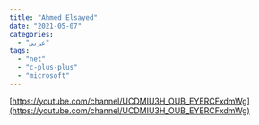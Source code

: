 ```yaml
---
title: "Ahmed Elsayed"
date: "2021-05-07"
categories:
  - "عربي"
tags:
  - "net"
  - "c-plus-plus"
  - "microsoft"
---
```


[https://youtube.com/channel/UCDMIU3H_OUB_EYERCFxdmWg](https://youtube.com/channel/UCDMIU3H_OUB_EYERCFxdmWg)
